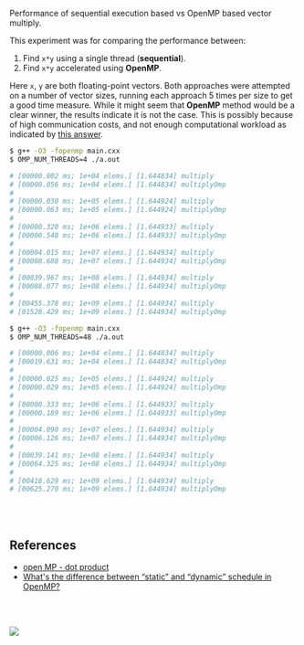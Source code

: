Performance of sequential execution based vs OpenMP based vector multiply.

This experiment was for comparing the performance between:
1. Find `x*y` using a single thread (**sequential**).
2. Find `x*y` accelerated using **OpenMP**.

Here `x`, `y` are both floating-point vectors. Both approaches were attempted
on a number of vector sizes, running each approach 5 times per size to get a
good time measure. While it might seem that **OpenMP** method would be a clear
winner, the results indicate it is not the case. This is possibly because of
high communication costs, and not enough computational workload as indicated
by [this answer].

```bash
$ g++ -O3 -fopenmp main.cxx
$ OMP_NUM_THREADS=4 ./a.out

# [00000.002 ms; 1e+04 elems.] [1.644834] multiply
# [00000.056 ms; 1e+04 elems.] [1.644834] multiplyOmp
#
# [00000.030 ms; 1e+05 elems.] [1.644924] multiply
# [00000.063 ms; 1e+05 elems.] [1.644924] multiplyOmp
#
# [00000.320 ms; 1e+06 elems.] [1.644933] multiply
# [00000.548 ms; 1e+06 elems.] [1.644933] multiplyOmp
#
# [00004.015 ms; 1e+07 elems.] [1.644934] multiply
# [00008.688 ms; 1e+07 elems.] [1.644934] multiplyOmp
#
# [00039.967 ms; 1e+08 elems.] [1.644934] multiply
# [00088.077 ms; 1e+08 elems.] [1.644934] multiplyOmp
#
# [00455.378 ms; 1e+09 elems.] [1.644934] multiply
# [01528.429 ms; 1e+09 elems.] [1.644934] multiplyOmp
```

```bash
$ g++ -O3 -fopenmp main.cxx
$ OMP_NUM_THREADS=48 ./a.out

# [00000.006 ms; 1e+04 elems.] [1.644834] multiply
# [00019.631 ms; 1e+04 elems.] [1.644834] multiplyOmp
#
# [00000.025 ms; 1e+05 elems.] [1.644924] multiply
# [00000.029 ms; 1e+05 elems.] [1.644924] multiplyOmp
#
# [00000.333 ms; 1e+06 elems.] [1.644933] multiply
# [00000.189 ms; 1e+06 elems.] [1.644933] multiplyOmp
#
# [00004.090 ms; 1e+07 elems.] [1.644934] multiply
# [00006.126 ms; 1e+07 elems.] [1.644934] multiplyOmp
#
# [00039.141 ms; 1e+08 elems.] [1.644934] multiply
# [00064.325 ms; 1e+08 elems.] [1.644934] multiplyOmp
#
# [00418.629 ms; 1e+09 elems.] [1.644934] multiply
# [00625.270 ms; 1e+09 elems.] [1.644934] multiplyOmp
```

<br>
<br>


## References

- [open MP - dot product][this answer]
- [What's the difference between “static” and “dynamic” schedule in OpenMP?](https://stackoverflow.com/a/10852852/1413259)

<br>
<br>

[![](https://i.imgur.com/NoHtf8A.jpg)](https://www.youtube.com/watch?v=0XTLuFpuAtE)

[this answer]: https://stackoverflow.com/a/5368572/1413259
